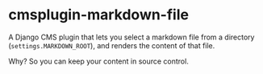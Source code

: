 # cmsplugin-markdown-file

A Django CMS plugin that lets you select a markdown file from a directory (`settings.MARKDOWN_ROOT`), and renders the content of that file.

Why? So you can keep your content in source control.
